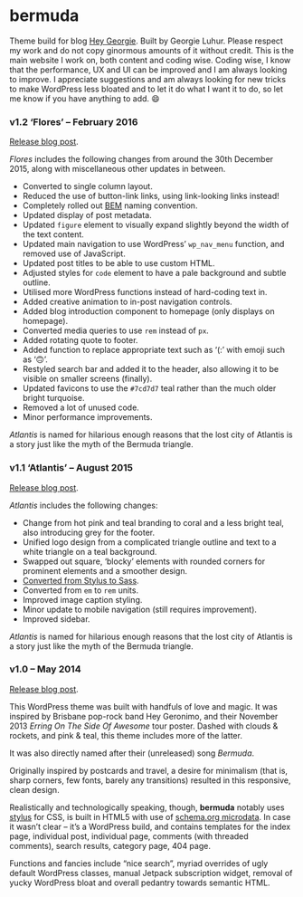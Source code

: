 bermuda
=======

Theme build for blog [Hey Georgie](http://hey.georgie.nu). Built by Georgie Luhur. Please respect my work and do not copy ginormous amounts of it without credit. This is the main website I work on, both content and coding wise. Coding wise, I know that the performance, UX and UI can be improved and I am always looking to improve. I appreciate suggestions and am always looking for new tricks to make WordPress less bloated and to let it do what I want it to do, so let me know if you have anything to add. :smile:

### v1.2 ‘Flores’ – February 2016

[Release blog post](http://hey.georgie.nu/flores/).

*Flores* includes the following changes from around the 30th December 2015, along with miscellaneous other updates in between.

* Converted to single column layout.
* Reduced the use of button-link links, using link-looking links instead!
* Completely rolled out [BEM](https://en.bem.info/) naming convention.
* Updated display of post metadata.
* Updated `figure` element to visually expand slightly beyond the width of the text content.
* Updated main navigation to use WordPress’ `wp_nav_menu` function, and removed use of JavaScript.
* Updated post titles to be able to use custom HTML.
* Adjusted styles for `code` element to have a pale background and subtle outline.
* Utilised more WordPress functions instead of hard-coding text in.
* Added creative animation to in-post navigation controls.
* Added blog introduction component to homepage (only displays on homepage).
* Converted media queries to use `rem` instead of `px`.
* Added rotating quote to footer.
* Added function to replace appropriate text such as ‘(:’ with emoji such as ‘🙃’.
* Restyled search bar and added it to the header, also allowing it to be visible on smaller screens (finally).
* Updated favicons to use the `#7cd7d7` teal rather than the much older bright turquoise.
* Removed a lot of unused code.
* Minor performance improvements.

*Atlantis* is named for hilarious enough reasons that the lost city of Atlantis is a story just like the myth of the Bermuda triangle.

### v1.1 ‘Atlantis’ – August 2015

[Release blog post](http://hey.georgie.nu/atlantis/).

*Atlantis* includes the following changes:

* Change from hot pink and teal branding to coral and a less bright teal, also introducing grey for the footer.
* Unified logo design from a complicated triangle outline and text to a white triangle on a teal background.
* Swapped out square, ‘blocky’ elements with rounded corners for prominent elements and a smoother design.
* [Converted from Stylus to Sass](http://hey.georgie.nu/stylus-sass/).
* Converted from `em` to `rem` units.
* Improved image caption styling.
* Minor update to mobile navigation (still requires improvement).
* Improved sidebar.

*Atlantis* is named for hilarious enough reasons that the lost city of Atlantis is a story just like the myth of the Bermuda triangle.

### v1.0 – May 2014

[Release blog post](http://hey.georgie.nu/bermuda-wasnt-built-in-a-day/).

This WordPress theme was built with handfuls of love and magic. It was inspired by Brisbane pop-rock band Hey Geronimo, and their November 2013 *Erring On The Side Of Awesome* tour poster. Dashed with clouds & rockets, and pink & teal, this theme includes more of the latter.

It was also directly named after their (unreleased) song *Bermuda*.

Originally inspired by postcards and travel, a desire for minimalism (that is, sharp corners, few fonts, barely any transitions) resulted in this responsive, clean design.

Realistically and technologically speaking, though, **bermuda** notably uses [stylus](http://learnboost.github.io/stylus) for CSS, is built in HTML5 with use of [schema.org microdata](http://schema.org). In case it wasn’t clear – it’s a WordPress build, and contains templates for the index page, individual post, individual page, comments (with threaded comments), search results, category page, 404 page.

Functions and fancies include “nice search”, myriad overrides of ugly default WordPress classes, manual Jetpack subscription widget, removal of yucky WordPress bloat and overall pedantry towards semantic HTML.
